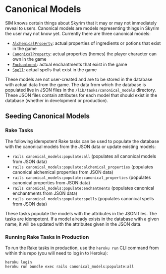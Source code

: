 # Canonical Models

SIM knows certain things about Skyrim that it may or may not immediately reveal to users. Canonical models are models representing things in Skyrim the user may not know yet. Currently there are three canonical models:

* [`AlchemicalProperty`](/app/models/alchemical_property.rb): actual properties of ingredients or potions that exist in the game
* [`CanonicalProperty`](/app/models/canonical_property.rb): actual properties (homes) the player character can own in the game
* [`Enchantment`](/app/models/enchantment.rb): actual enchantments that exist in the game
* [`Spell`](/app/models/spell.rb): actual spells that exist in the game

These models are not user-created and are to be stored in the database with actual data from the game. The data from which the database is populated live in JSON files in the `/lib/tasks/canonical_models` directory. These JSON files contain attributes for each model that should exist in the database (whether in development or production). 

## Seeding Canonical Models

### Rake Tasks

The following idempotent Rake tasks can be used to populate the database with the canonical models from the JSON data or update existing models:

* `rails canonical_models:populate:all` (populates all canonical models from JSON data)
* `rails canonical_models:populate:alchemical_properties` (populates canonical alchemical properties from JSON data)
* `rails canonical_models:populate:canonical_properties` (populates canonical properties from JSON data)
* `rails canonical_models:populate:enchantments` (populates canonical enchantments from JSON data)
* `rails canonical_models:populate:spells` (populates canonical spells from JSON data)

These tasks populate the models with the attributes in the JSON files. The tasks are idempotent. If a model already exists in the database with a given name, it will be updated with the attributes given in the JSON data.

### Running Rake Tasks in Production

To run the Rake tasks in production, use the `heroku run` CLI command from within this repo (you will need to log in to Heroku):
```
heroku login
heroku run bundle exec rails canonical_models:populate:all
```
